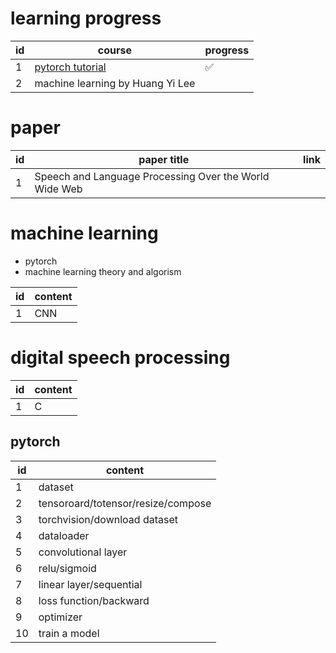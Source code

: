 # learning progress
|id|course|progress|
|---|---|---|
|1|[pytorch tutorial](https://github.com/xiaotudui/pytorch-tutorial.git)|&#x2705;|
|2|machine learning by Huang Yi Lee||

# paper
|id|paper title|link|
|---|---|---|
|1|Speech and Language Processing Over the World Wide Web ||



# machine learning
- pytorch
- machine learning theory and algorism

|id|content|
|---|---|
|1|CNN|

# digital speech processing

|id|content|
|---|---|
|1|C|


## pytorch
|id|content|
|---|---|
|1|dataset|
|2|tensoroard/totensor/resize/compose|
|3|torchvision/download dataset|
|4|dataloader|
|5|convolutional layer|
|6|relu/sigmoid|
|7|linear layer/sequential|
|8|loss function/backward|
|9|optimizer|
|10|train a model|
